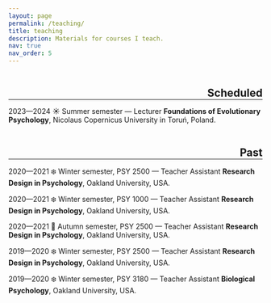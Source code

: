 ```yaml
---
layout: page
permalink: /teaching/
title: teaching
description: Materials for courses I teach. 
nav: true
nav_order: 5
---
```


<h2 class="category" style="float:right; color: var(--global-divider-color); margin-bottom: 0;">Scheduled</h2>
<hr style="clear:both; color:grey;">

2023—2024 ☀️ Summer semester — Lecturer
<b>Foundations of Evolutionary Psychology</b>, Nicolaus Copernicus University in Toruń, Poland.

<h2 class="category" style="float:right; color: var(--global-divider-color); margin-bottom: 0;">Past</h2>
<hr style="clear:both; color:grey;">

2020—2021 ❄️ Winter semester, PSY 2500 — Teacher Assistant
<b>Research Design in Psychology</b>, Oakland University, USA.

2020—2021 ❄️ Winter semester, PSY 1000 — Teacher Assistant
<b>Research Design in Psychology</b>, Oakland University, USA.

2020—2021 🍂 Autumn semester, PSY 2500 — Teacher Assistant
<b>Research Design in Psychology</b>, Oakland University, USA.

2019—2020 ❄️ Winter semester, PSY 2500 — Teacher Assistant
<b>Research Design in Psychology</b>, Oakland University, USA.

2019—2020 ❄️ Winter semester, PSY 3180 — Teacher Assistant
<b>Biological Psychology</b>, Oakland University, USA.
